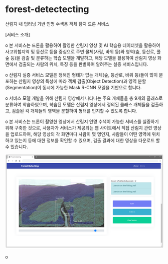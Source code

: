 # forest-detectecting
산림지 내 딥러닝 기반 인명 수색용 객체 탐지 드론 서비스

[서비스 소개]

o 본 서비스는 드론을 활용하여 촬영한 산림지 영상 및 AI 학습용 데이터셋을 활용하여 사고위험지역 및 등산로 등을 중심으로 주변 물체(사람, 바위 등)와 영역(숲, 등산로, 풀숲 등)을 검출 및 분류하는 학습 모델을 개발하고, 해당 모델을 활용하여 산림지 영상 화면에서 검출되는 사람의 위치, 특징 등을 판별하여 알려주는 실증 서비스입니다.

o 산림지 실증 서비스 모델은 정해진 형태가 없는 개체(숲, 등산로, 바위 등)들이 많이 분포하는 산림지 영상의 특성에 따라 객체 검출(Object Detection)과 영역 분할(Segmentation)이 동시에 가능한 Mask R-CNN 모델을 기반으로 합니다.

o 서비스 모델 개발을 위해 산림지 영상에서 나타나는 주요 개체들을 총 9개의 클래스로 분류하여 학습하였으며, 학습된 모델은 산림지 영상에서 정의된 클래스 개체들을 검출하고, 검출된 각 개체들의 영역을 분할하여 형태를 인지할 수 있도록 합니다.

o 본 서비스는 드론이 촬영한 영상에서 산림지 인명 수색이 가능한 서비스를 실증하기 위해 구축한 것으로, 사용자가 서비스가 제공되는 웹 사이트에서 직접 산림지 관련 영상을 업로드하여, 해당 영상의 각 화면마다 사람이 몇 명인지, 사람들이 어떤 영역에 위치하고 있는지 등에 대한 정보를 확인할 수 있으며, 검출 결과에 대한 영상을 다운로드 할 수 있습니다.

![Instance Segmentation Sample](resource/web-service.png)

o 
